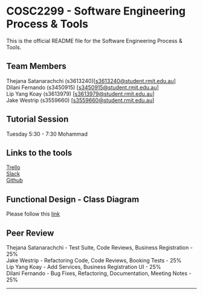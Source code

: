 # COSC2299 - Software Engineering Process & Tools

This is the official README file for the Software Engineering Process & Tools.

## Team Members
Thejana Satanarachchi (s3613240)[s3613240@student.rmit.edu.au]  
Dilani Fernando (s3450915) [s3450915@student.rmit.edu.au]  
Lip Yang Koay (s3613979) [s3613979@student.rmit.edu.au]  
Jake Westrip (s3559660) [s3559660@student.rmit.edu.au]

## Tutorial Session

Tuesday 5:30 - 7:30
Mohammad

## Links to the tools
[Trello](https://trello.com/b/dkapK4fY/se-process-tools)  
[Slack](https://seprocesstools.slack.com)  
[Github](https://github.com/thejanasatan/rmitseprocesstools)  

## Functional Design - Class Diagram
Please follow this [link](https://www.lucidchart.com/invitations/accept/d3e0a282-f72b-4b0a-8d4e-c1dd712b9e14)

## Peer Review
Thejana Satanarachchi - Test Suite, Code Reviews, Business Registration - 25%  
Jake Westrip - Refactoring Code, Code Reviews, Booking Tests - 25%  
Lip Yang Koay - Add Services, Business Registration UI - 25%  
Dilani Fernando - Bug Fixes, Refactoring, Documentation, Meeting Notes - 25%  

-----

